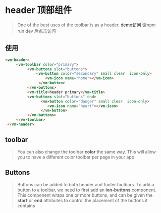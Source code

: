 # header 顶部组件
> One of the best uses of the toolbar is as a header.
> [demo访问](http://localhost:8080/header) 请npm run dev 后点击访问

## 使用
```html
<vm-header>
     <vm-toolbar color="primary">
          <vm-buttons slot="buttons">
              <vm-button color="secondary" small clear  icon-only>
                  <vm-icon name="home"></vm-icon>
               </vm-button>
          </vm-buttons>
          <vm-title>header primary</vm-title>
          <vm-buttons slot="buttons" end>
                <vm-button color="danger" small clear  icon-only>
                   <vm-icon name="heart"></vm-icon>
                </vm-button>
          </vm-buttons>
     </vm-toolbar>
 </vm-header>
```
## toolbar
>You can also change the toolbar __color__ the same way. This will allow you to have a different color toolbar per page in your app

## Buttons
>Buttons can be added to both header and footer toolbars. To add a button to a toolbar, we need to first add an __ion-buttons__ component. This component wraps one or more buttons, and can be given the __start__ or __end__ attributes to control the placement of the buttons it contains

